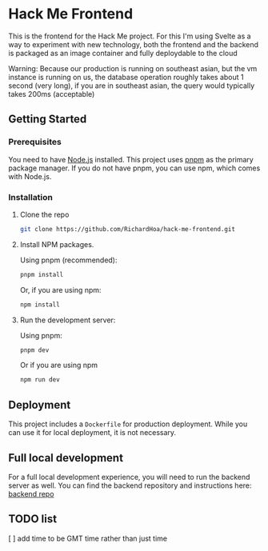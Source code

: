 # Hack Me Frontend

This is the frontend for the Hack Me project. For this I'm using Svelte as a way to experiment with new technology, both the frontend and the backend is packaged as an image container and fully deploydable to the cloud

Warning: Because our production is running on southeast asian, but the vm instance is running on us, the database operation roughly takes about 1 second (very long), if you are in southeast asian, the query would typically takes 200ms (acceptable)

## Getting Started

### Prerequisites

You need to have [Node.js](httpss://nodejs.org/) installed. This project uses [pnpm](httpss://pnpm.io/) as the primary package manager. If you do not have pnpm, you can use npm, which comes with Node.js.

### Installation

1.  Clone the repo
    ```bash
    git clone https://github.com/RichardHoa/hack-me-frontend.git
    ```
2.  Install NPM packages.

    Using pnpm (recommended):

    ```bash
    pnpm install
    ```

    Or, if you are using npm:

    ```bash
    npm install
    ```

3.  Run the development server:

    Using pnpm:

    ```bash
    pnpm dev
    ```

    Or if you are using npm

    ```bash
    npm run dev
    ```

## Deployment

This project includes a `Dockerfile` for production deployment. While you can use it for local deployment, it is not necessary.

## Full local development

For a full local development experience, you will need to run the backend server as well. You can find the backend repository and instructions here: [backend repo](https://github.com/RichardHoa/hack-me)

## TODO list

[ ] add time to be GMT time rather than just time
